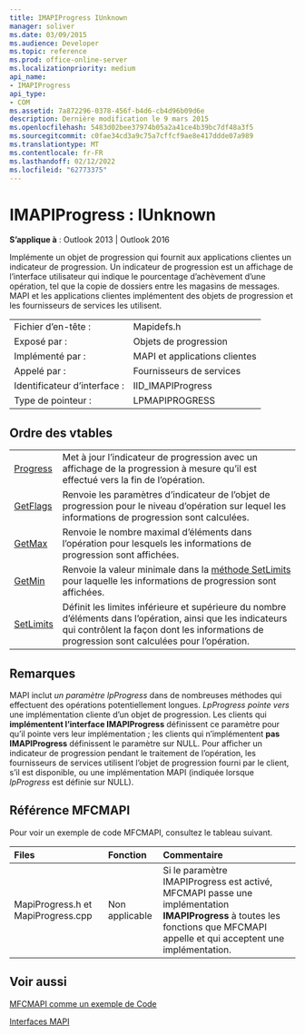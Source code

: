 ```yaml
---
title: IMAPIProgress IUnknown
manager: soliver
ms.date: 03/09/2015
ms.audience: Developer
ms.topic: reference
ms.prod: office-online-server
ms.localizationpriority: medium
api_name:
- IMAPIProgress
api_type:
- COM
ms.assetid: 7a872296-0378-456f-b4d6-cb4d96b09d6e
description: Dernière modification le 9 mars 2015
ms.openlocfilehash: 5483d02bee37974b05a2a41ce4b39bc7df48a3f5
ms.sourcegitcommit: c0fae34cd3a9c75a7cffcf9ae8e417ddde07a989
ms.translationtype: MT
ms.contentlocale: fr-FR
ms.lasthandoff: 02/12/2022
ms.locfileid: "62773375"
---
```

# <a name="imapiprogress--iunknown"></a>IMAPIProgress : IUnknown

  
  
**S’applique à** : Outlook 2013 | Outlook 2016 
  
Implémente un objet de progression qui fournit aux applications clientes un indicateur de progression. Un indicateur de progression est un affichage de l’interface utilisateur qui indique le pourcentage d’achèvement d’une opération, tel que la copie de dossiers entre les magasins de messages. MAPI et les applications clientes implémentent des objets de progression et les fournisseurs de services les utilisent. 
  
|||
|:-----|:-----|
|Fichier d’en-tête :  <br/> |Mapidefs.h  <br/> |
|Exposé par :  <br/> |Objets de progression  <br/> |
|Implémenté par :  <br/> |MAPI et applications clientes  <br/> |
|Appelé par :  <br/> |Fournisseurs de services  <br/> |
|Identificateur d’interface :  <br/> |IID_IMAPIProgress  <br/> |
|Type de pointeur :  <br/> |LPMAPIPROGRESS  <br/> |
   
## <a name="vtable-order"></a>Ordre des vtables

|||
|:-----|:-----|
|[Progress](imapiprogress-progress.md) <br/> |Met à jour l’indicateur de progression avec un affichage de la progression à mesure qu’il est effectué vers la fin de l’opération. |
|[GetFlags](imapiprogress-getflags.md) <br/> |Renvoie les paramètres d’indicateur de l’objet de progression pour le niveau d’opération sur lequel les informations de progression sont calculées. |
|[GetMax](imapiprogress-getmax.md) <br/> |Renvoie le nombre maximal d’éléments dans l’opération pour lesquels les informations de progression sont affichées. |
|[GetMin](imapiprogress-getmin.md) <br/> |Renvoie la valeur minimale dans la [méthode SetLimits](imapiprogress-setlimits.md) pour laquelle les informations de progression sont affichées. |
|[SetLimits](imapiprogress-setlimits.md) <br/> |Définit les limites inférieure et supérieure du nombre d’éléments dans l’opération, ainsi que les indicateurs qui contrôlent la façon dont les informations de progression sont calculées pour l’opération. |
   
## <a name="remarks"></a>Remarques

MAPI inclut  _un paramètre lpProgress_ dans de nombreuses méthodes qui effectuent des opérations potentiellement longues.  _LpProgress pointe vers_ une implémentation cliente d’un objet de progression. Les clients qui **implémentent l’interface IMAPIProgress** définissent ce paramètre pour qu’il pointe vers leur implémentation ; les clients qui n’implémentent **pas IMAPIProgress** définissent le paramètre sur NULL. Pour afficher un indicateur de progression pendant le traitement de l’opération, les fournisseurs de services utilisent l’objet de progression fourni par le client, s’il est disponible, ou une implémentation MAPI (indiquée lorsque  _lpProgress_ est définie sur NULL). 
  
## <a name="mfcmapi-reference"></a>Référence MFCMAPI

Pour voir un exemple de code MFCMAPI, consultez le tableau suivant.
  
|**Files**|**Fonction**|**Commentaire**|
|:-----|:-----|:-----|
|MapiProgress.h et MapiProgress.cpp  <br/> |Non applicable  <br/> |Si le paramètre IMAPIProgress est activé, MFCMAPI passe une implémentation **IMAPIProgress** à toutes les fonctions que MFCMAPI appelle et qui acceptent une implémentation. |
   
## <a name="see-also"></a>Voir aussi



[MFCMAPI comme un exemple de Code](mfcmapi-as-a-code-sample.md)
  
[Interfaces MAPI](mapi-interfaces.md)

